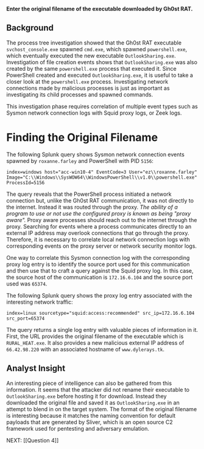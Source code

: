 **Enter the original filename of the executable downloaded by Gh0st RAT.**

## Background
The process tree investigation showed that the Gh0st RAT executable `svchost_console.exe` spawned `cmd.exe`, which spawned `powershell.exe`, which eventually executed the new executable `OutlookSharing.exe`. Investigation of file creation events shows that `OutlookSharing.exe` was also created by the same `powershell.exe` process that executed it. 
Since PowerShell created and executed `OutlookSharing.exe`, it is useful to take a closer look at the `powershell.exe` process. Investigating network connections made by malicious processes is just as important as investigating its child processes and spawned commands.

This investigation phase requires correlation of multiple event types such as Sysmon network connection logs with Squid proxy logs, or Zeek logs.
# Finding the Original Filename
The following Splunk query shows Sysmon network connection events spawned by `roxanne.farley` and PowerShell with PID `5156`:

```
index=windows host="acc-win10-4" EventCode=3 User="ez\\roxanne.farley" Image="C:\\Windows\\SysWOW64\\WindowsPowerShell\\v1.0\\powershell.exe" ProcessId=5156
```

The query reveals that the PowerShell process initiated a network connection but, unlike the Gh0st RAT communication, it was not directly to the internet. Instead it was routed through the proxy. *The ability of a program to use or not use the configured proxy is known as being "proxy aware".* Proxy aware processes should reach out to the internet through the proxy. Searching for events where a process communicates directly to an external IP address may overlook connections that go through the proxy. Therefore, it is necessary to correlate local network connection logs with corresponding events on the proxy server or network security monitor logs.

One way to correlate this Sysmon connection log with the corresponding proxy log entry is to identify the source port used for this communication and then use that to craft a query against the Squid proxy log. In this case, the source host of the communication is `172.16.6.104` and the source port used was `65374`. 

The following Splunk query shows the proxy log entry associated with the interesting network traffic:

```
index=linux sourcetype="squid:access:recommended" src_ip=172.16.6.104 src_port=65374
```

The query returns a single log entry with valuable pieces of information in it. First, the URL provides the original filename of the executable which is `RURAL_HEAT.exe`. It also provides a new malicious external IP address of `66.42.98.220` with an associated hostname of `www.dylerays.tk`.
## Analyst Insight
An interesting piece of intelligence can also be gathered from this information. It seems that the attacker did not rename their executable to `OutlookSharing.exe` before hosting it for download. Instead they downloaded the original file and saved it as `OutlookSharing.exe` in an attempt to blend in on the target system. The format of the original filename is interesting because it matches the naming convention for default payloads that are generated by Sliver, which is an open source C2 framework used for pentesting and adversary emulation.

NEXT: [[Question 4]]
